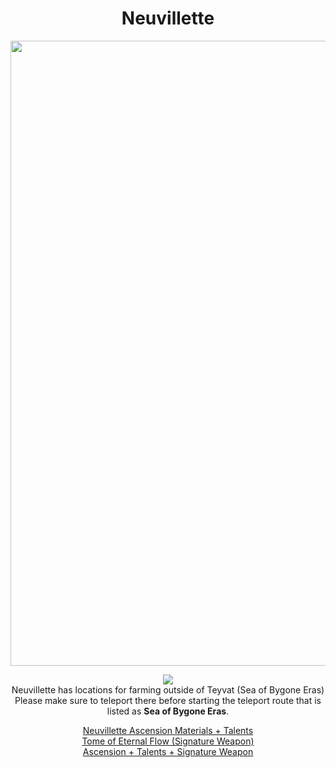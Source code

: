 <body>
  <div align="center">
    <h1> Neuvillette </h1>
<img src="https://static.wikia.nocookie.net/genshin-impact/images/a/a0/Personagem_Neuvillette_Desejo.png/revision/latest?cb=20240401161841&path-prefix=pt-br" width=1000>
<p></p>
<img src="https://i.imgur.com/xIHB3vS.png"><br>
    Neuvillette has locations for farming outside of Teyvat (Sea of Bygone Eras)<br>
    Please make sure to teleport there before starting the teleport route that is listed as <b>Sea of Bygone Eras</b>.<br>
<p></p>
<a href="https://github.com/lihgrandini/characterstp/blob/main/Neuvillette/Neuvillette.rar">Neuvillette Ascension Materials + Talents</a><br>
<a href="https://github.com/lihgrandini/characterstp/blob/main/Neuvillette/Tome%20of%20the%20Eternal%20Flow.rar">Tome of Eternal Flow (Signature Weapon)</a><br>
<a href="https://github.com/lihgrandini/characterstp/blob/main/Neuvillette/Neuvillette%20Full.rar">Ascension + Talents + Signature Weapon</a>
  
  </div>
</body>

